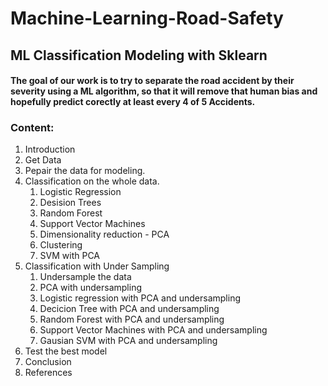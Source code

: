 # Machine-Learning-Road-Safety

## ML Classification Modeling with Sklearn

#### The goal of our work is to try to separate the road accident by their severity using a ML algorithm, so that it will remove that human bias and hopefully predict corectly at least every 4 of 5 Accidents.

### Content:

1. Introduction 
2. Get Data
3. Pepair the data for modeling.
4. Classification on the whole data.
    1. Logistic Regression
    2. Desision Trees
    3. Random Forest
    4. Support Vector Machines
    5. Dimensionality reduction - PCA
    6. Clustering
    7. SVM with PCA
5. Classification with Under Sampling
    1. Undersample the data
    2. PCA with undersampling
    3. Logistic regression with PCA and undersampling
    4. Decicion Tree with PCA and undersampling
    5. Random Forest with PCA and undersampling
    6. Support Vector Machines with PCA and undersampling
    7. Gausian SVM with PCA and undersampling
6. Test the best model
7. Conclusion
8. References
